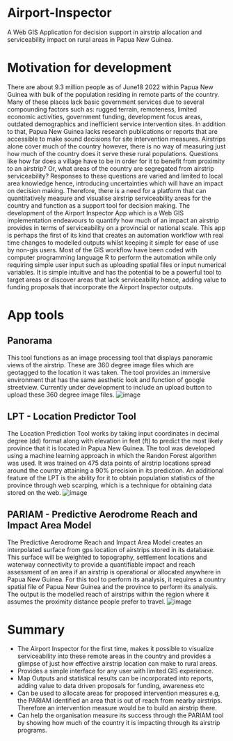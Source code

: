 # Airport-Inspector
A Web GIS Application for decision support in airstrip allocation and serviceability impact on rural areas in Papua New Guinea.
# Motivation for development
There are about 9.3 million people as of June18 2022 within Papua New Guinea with bulk of the population residing in remote parts of the country. Many of these places lack basic government services due to several compounding factors such as: rugged terrain, remoteness, limited economic activities, government funding, development focus areas, outdated demographics and inefficient service intervention sites. In addition to that, Papua New Guinea lacks research publications or reports that are accessible to make sound decisions for site intervention measures. Airstrips alone cover much of the country however, there is no way of measuring just how much of the country does it serve these rural populations. Questions like how far does a village have to be in order for it to benefit from proximity to an airstrip? Or, what areas of the country are segregated from airstrip serviceability? Responses to these questions are varied and limited to local area knowledge hence, introducing uncertainties which will have an impact on decision making.
Therefore, there is a need for a platform that can quantitatively measure and visualise airstrip serviceability areas for the country and function as a support tool for decision making.  The development of the Airport Inspector App which is a Web GIS implementation endeavours to quantify how much of an impact an airstrip provides in terms of serviceability on a provincial or national scale. This app is perhaps the first of its kind that creates an automation workflow with real time changes to modelled outputs whilst keeping it simple for ease of use by non-gis users. Most of the GIS workflow have been coded with computer programming language R to perform the automation while only requiring simple user input such as uploading spatial files or input numerical variables. It is simple intuitive and has the potential to be a powerful tool to target areas or discover areas that lack serviceability hence, adding value to funding proposals that incorporate the Airport Inspector outputs.
# App tools
## Panorama
This tool functions as an image processing tool that displays panoramic views of the airstrip. These are 360 degree image files which are geotagged to the location it was taken. The tool provides an immersive environment that has the same aesthetic look and function of google streetview. Currently under development to include an upload button to upload these 360 degree image files.
![image](https://user-images.githubusercontent.com/73019564/174815461-7aceb0e2-b0bb-4f85-9c65-92699a829793.png)
## LPT - Location Predictor Tool
The Location Prediction Tool works by taking input coordinates in decimal degree (dd) format along with elevation in feet (ft) to predict the most likely province that it is located in Papua New Guinea. The tool was developed using a machine learning approach in which the Randon Forest algorithm was used. It was trained on 475 data points of airstrip locations spread around the country attaining a 90% precision in its prediction. An additional feature of the LPT is the ability for it to obtain population statistics of the province through web scarping, which is a technique for obtaining data stored on the web.
![image](https://user-images.githubusercontent.com/73019564/174816230-5ca7a9c6-5045-4f15-b0e9-e61936f47b74.png)
## PARIAM - Predictive Aerodrome Reach and Impact Area Model
The Predictive Aerodrome Reach and Impact Area Model creates an interpolated surface from gps location of airstrips stored in its database. This surface will be weighted to topography, settlement locations and waterway connectivity to provide a quantifiable impact and reach assessment of an area if an airstrip is operational or allocated anywhere in Papua New Guinea. For this tool to perform its analysis, it requires a country spatial file of Papua New Guinea and the province to perform its analysis. The output is the modelled reach of airstrips within the region where it assumes the proximity distance people prefer to travel. 
![image](https://user-images.githubusercontent.com/73019564/174816352-c2026a15-7f05-438b-8015-f05a6c1b23d5.png)
# Summary
- The Airport Inspector for the first time, makes it possible to visualize serviceability into these remote areas in the country and provides a glimpse of just how effective airstrip location can make to rural areas.
- Provides a simple interface for any user with limited GIS experience.
- Map Outputs and statistical results can be incorporated into reports, adding value to data driven proposals for funding, awareness etc
- Can be used to allocate areas for proposed intervention measures e.g, the PARIAM identified an area that is out of reach from nearby airstrips. Therefore an intervention measure would be to build an airstrip there.
- Can help the organisation measure its success through the PARIAM tool by showing how much of the country it is impacting through its airstrip programs.


